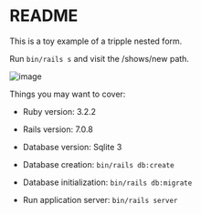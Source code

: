 # README

This is a toy example of a tripple nested form.

Run `bin/rails s` and visit the /shows/new path.

![image](https://github.com/Georgy5/nested-forms/assets/2192560/1aef0fba-edb7-408c-8a28-c8ec75215d44)


Things you may want to cover:

* Ruby version: 3.2.2

* Rails version: 7.0.8

* Database version: Sqlite 3

* Database creation: `bin/rails db:create`

* Database initialization: `bin/rails db:migrate`

* Run application server: `bin/rails server`
